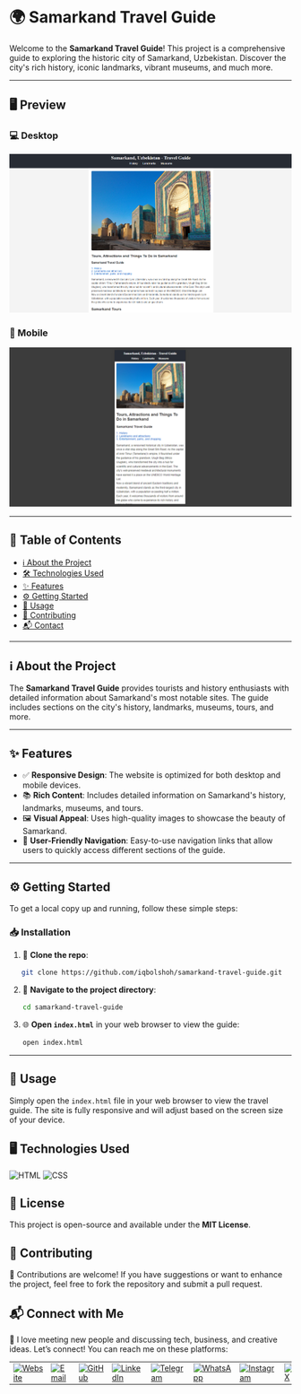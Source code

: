 # 🌍 Samarkand Travel Guide

Welcome to the **Samarkand Travel Guide**! This project is a comprehensive guide to exploring the historic city of Samarkand, Uzbekistan. Discover the city's rich history, iconic landmarks, vibrant museums, and much more.

---

## 🖥️ Preview

### 💻 Desktop

![Desktop Preview](./src/images/desktop.png)

### 📱 Mobile

![Mobile Preview](./src/images/mobile.png)

---

## 📑 Table of Contents

- [ℹ️ About the Project](#️about-the-project)
- [🛠️ Technologies Used](#technologies-used)
- [✨ Features](#features)
- [⚙️ Getting Started](#getting-started)
- [🚀 Usage](#usage)
- [🤝 Contributing](#contributing)
- [📬 Contact](#contact)

---

## ℹ️ About the Project

The **Samarkand Travel Guide** provides tourists and history enthusiasts with detailed information about Samarkand's most notable sites. The guide includes sections on the city's history, landmarks, museums, tours, and more.

---

## ✨ Features

- ✅ **Responsive Design**: The website is optimized for both desktop and mobile devices.  
- 📚 **Rich Content**: Includes detailed information on Samarkand's history, landmarks, museums, and tours.  
- 🖼️ **Visual Appeal**: Uses high-quality images to showcase the beauty of Samarkand.  
- 🧭 **User-Friendly Navigation**: Easy-to-use navigation links that allow users to quickly access different sections of the guide.

---

## ⚙️ Getting Started

To get a local copy up and running, follow these simple steps:

### 📥 Installation

1. 🔽 **Clone the repo**:

```sh
   git clone https://github.com/iqbolshoh/samarkand-travel-guide.git
```

2. 📁 **Navigate to the project directory**:

   ```sh
   cd samarkand-travel-guide
   ```

3. 🌐 **Open `index.html`** in your web browser to view the guide:

   ```sh
   open index.html
   ```

---

## 🚀 Usage

Simply open the `index.html` file in your web browser to view the travel guide. The site is fully responsive and will adjust based on the screen size of your device.

## 🖥 Technologies Used
![HTML](https://img.shields.io/badge/HTML-%23E34F26.svg?style=for-the-badge&logo=html5&logoColor=white)
![CSS](https://img.shields.io/badge/CSS-%231572B6.svg?style=for-the-badge&logo=css3&logoColor=white)

## 📜 License
This project is open-source and available under the **MIT License**.

## 🤝 Contributing  
🎯 Contributions are welcome! If you have suggestions or want to enhance the project, feel free to fork the repository and submit a pull request.

## 📬 Connect with Me  
💬 I love meeting new people and discussing tech, business, and creative ideas. Let’s connect! You can reach me on these platforms:

<div align="center">
  <table>
    <tr>
      <td>
        <a href="https://iqbolshoh.uz" target="_blank">
          <img src="https://img.icons8.com/color/48/domain.png" 
               height="40" width="40" alt="Website" title="Website" />
        </a>
      </td>
      <td>
        <a href="mailto:iilhomjonov777@gmail.com" target="_blank">
          <img src="https://github.com/gayanvoice/github-active-users-monitor/blob/master/public/images/icons/gmail.svg"
               height="40" width="40" alt="Email" title="Email" />
        </a>
      </td>
      <td>
        <a href="https://github.com/iqbolshoh" target="_blank">
          <img src="https://raw.githubusercontent.com/rahuldkjain/github-profile-readme-generator/master/src/images/icons/Social/github.svg"
               height="40" width="40" alt="GitHub" title="GitHub" />
        </a>
      </td>
      <td>
        <a href="https://www.linkedin.com/in/iqbolshoh/" target="_blank">
          <img src="https://github.com/gayanvoice/github-active-users-monitor/blob/master/public/images/icons/linkedin.svg"
               height="40" width="40" alt="LinkedIn" title="LinkedIn" />
        </a>
      </td>
      <td>
        <a href="https://t.me/iqbolshoh_777" target="_blank">
          <img src="https://github.com/gayanvoice/github-active-users-monitor/blob/master/public/images/icons/telegram.svg"
               height="40" width="40" alt="Telegram" title="Telegram" />
        </a>
      </td>
      <td>
        <a href="https://wa.me/998997799333" target="_blank">
          <img src="https://github.com/gayanvoice/github-active-users-monitor/blob/master/public/images/icons/whatsapp.svg"
               height="40" width="40" alt="WhatsApp" title="WhatsApp" />
        </a>
      </td>
      <td>
        <a href="https://instagram.com/iqbolshoh_777" target="_blank">
          <img src="https://raw.githubusercontent.com/rahuldkjain/github-profile-readme-generator/master/src/images/icons/Social/instagram.svg"
               height="40" width="40" alt="Instagram" title="Instagram" />
        </a>
      </td>
      <td>
        <a href="https://x.com/iqbolshoh_777" target="_blank">
          <img src="https://img.shields.io/badge/X-000000?style=for-the-badge&logo=x&logoColor=white"
               height="40" width="40" alt="X" title="X (Twitter)" />
        </a>
      </td>
      <td>
        <a href="https://www.youtube.com/@Iqbolshoh_777" target="_blank">
          <img src="https://raw.githubusercontent.com/rahuldkjain/github-profile-readme-generator/master/src/images/icons/Social/youtube.svg"
               height="40" width="40" alt="YouTube" title="YouTube" />
        </a>
      </td>
    </tr>
  </table>
</div>
